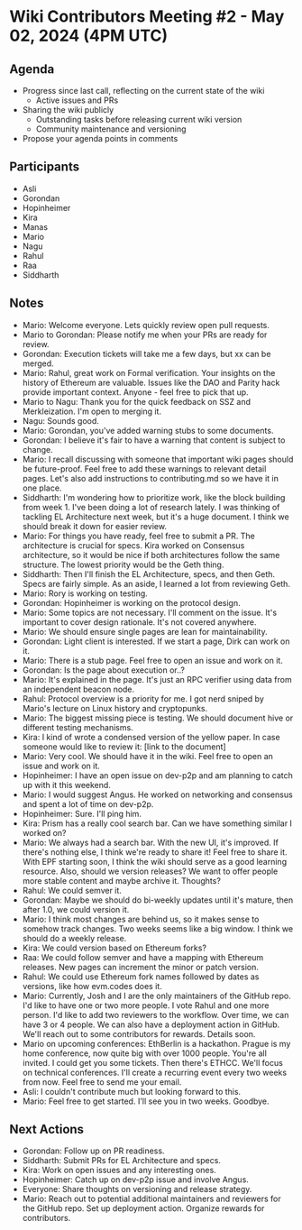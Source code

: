 # Wiki Contributors Meeting #2 - May 02, 2024 (4PM UTC)

## Agenda

- Progress since last call, reflecting on the current state of the wiki
  - Active issues and PRs
- Sharing the wiki publicly
  - Outstanding tasks before releasing current wiki version
  - Community maintenance and versioning  
- Propose your agenda points in comments

## Participants

- Asli
- Gorondan
- Hopinheimer
- Kira
- Manas
- Mario
- Nagu
- Rahul
- Raa
- Siddharth

## Notes

- Mario: Welcome everyone. Lets quickly review open pull requests.
- Mario to Gorondan: Please notify me when your PRs are ready for review.
- Gorondan: Execution tickets will take me a few days, but xx can be merged.
- Mario: Rahul, great work on Formal verification. Your insights on the history of Ethereum are valuable. Issues like the DAO and Parity hack provide important context. Anyone - feel free to pick that up.
- Mario to Nagu: Thank you for the quick feedback on SSZ and Merkleization. I'm open to merging it.
- Nagu: Sounds good.
- Mario: Gorondan, you've added warning stubs to some documents.
- Gorondan: I believe it's fair to have a warning that content is subject to change.
- Mario: I recall discussing with someone that important wiki pages should be future-proof. Feel free to add these warnings to relevant detail pages. Let's also add instructions to contributing.md so we have it in one place.
- Siddharth: I'm wondering how to prioritize work, like the block building from week 1. I've been doing a lot of research lately. I was thinking of tackling EL Architecture next week, but it's a huge document. I think we should break it down for easier review.
- Mario: For things you have ready, feel free to submit a PR. The architecture is crucial for specs. Kira worked on Consensus architecture, so it would be nice if both architectures follow the same structure. The lowest priority would be the Geth thing.
- Siddharth: Then I'll finish the EL Architecture, specs, and then Geth. Specs are fairly simple. As an aside, I learned a lot from reviewing Geth.
- Mario: Rory is working on testing.
- Gorondan: Hopinheimer is working on the protocol design.
- Mario: Some topics are not necessary. I'll comment on the issue. It's important to cover design rationale. It's not covered anywhere.
- Mario: We should ensure single pages are lean for maintainability.
- Gorondan: Light client is interested. If we start a page, Dirk can work on it.
- Mario: There is a stub page. Feel free to open an issue and work on it.
- Gorondan: Is the page about execution or..?
- Mario: It's explained in the page. It's just an RPC verifier using data from an independent beacon node.
- Rahul: Protocol overview is a priority for me. I got nerd sniped by Mario's lecture on Linux history and cryptopunks.
- Mario: The biggest missing piece is testing. We should document hive or different testing mechanisms.
- Kira: I kind of wrote a condensed version of the yellow paper. In case someone would like to review it: [link to the document]
- Mario: Very cool. We should have it in the wiki. Feel free to open an issue and work on it.
- Hopinheimer: I have an open issue on dev-p2p and am planning to catch up with it this weekend.
- Mario: I would suggest Angus. He worked on networking and consensus and spent a lot of time on dev-p2p.
- Hopinheimer: Sure. I'll ping him.
- Kira: Prism has a really cool search bar. Can we have something similar I worked on?
- Mario: We always had a search bar. With the new UI, it's improved. If there's nothing else, I think we're ready to share it! Feel free to share it. With EPF starting soon, I think the wiki should serve as a good learning resource. Also, should we version releases? We want to offer people more stable content and maybe archive it. Thoughts?
- Rahul: We could semver it.
- Gorondan: Maybe we should do bi-weekly updates until it's mature, then after 1.0, we could version it.
- Mario: I think most changes are behind us, so it makes sense to somehow track changes. Two weeks seems like a big window. I think we should do a weekly release.
- Kira: We could version based on Ethereum forks?
- Raa: We could follow semver and have a mapping with Ethereum releases. New pages can increment the minor or patch version.
- Rahul: We could use Ethereum fork names followed by dates as versions, like how evm.codes does it.
- Mario: Currently, Josh and I are the only maintainers of the GitHub repo. I'd like to have one or two more people. I vote Rahul and one more person. I'd like to add two reviewers to the workflow. Over time, we can have 3 or 4 people. We can also have a deployment action in GitHub. We'll reach out to some contributors for rewards. Details soon.
- Mario on upcoming conferences: EthBerlin is a hackathon. Prague is my home conference, now quite big with over 1000 people. You're all invited. I could get you some tickets. Then there's ETHCC. We'll focus on technical conferences. I'll create a recurring event every two weeks from now. Feel free to send me your email.
- Asli: I couldn't contribute much but looking forward to this.
- Mario: Feel free to get started. I'll see you in two weeks. Goodbye.

## Next Actions

- Gorondan: Follow up on PR readiness.
- Siddharth: Submit PRs for EL Architecture and specs.
- Kira: Work on open issues and any interesting ones.
- Hopinheimer: Catch up on dev-p2p issue and involve Angus.
- Everyone: Share thoughts on versioning and release strategy.
- Mario: Reach out to potential additional maintainers and reviewers for the GitHub repo. Set up deployment action. Organize rewards for contributors.
